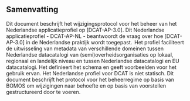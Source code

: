 

## Samenvatting  

Dit document beschrijft het wijzigingsprotocol voor het beheer van het Nederlandse applicatieprofiel op [DCAT-AP-3.0]. Dit Nederlandse applicatieprofiel - DCAT-AP-NL - beantwoordt de vraag over hoe [DCAT-AP-3.0] in de Nederlandse praktijk wordt toegepast.  Het profiel faciliteert de uitwisseling van metadata van verschillende domeinen tussen Nederlandse datacatalogi van (semi)overheidsorganisaties op lokaal, regionaal en landelijk niveau en tussen Nederlandse datacatalogi en EU datacatalogi. Het definieert het schema en geeft voorbeelden voor het gebruik ervan. Het Nederlandse profiel voor DCAT is niet statisch. Dit document beschrijft het protocol voor het beheerregime op basis van BOMOS om wijzigingen naar behoefte en op basis van voorstellen gestructureerd door te voeren. 